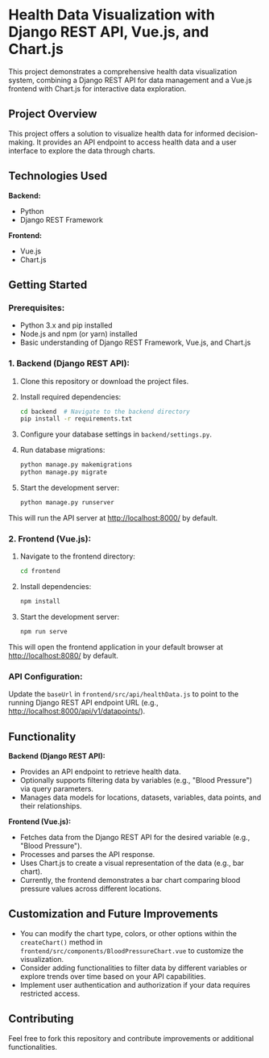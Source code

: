 # Health Data Visualization with Django REST API, Vue.js, and Chart.js

This project demonstrates a comprehensive health data visualization system, combining a Django REST API for data management and a Vue.js frontend with Chart.js for interactive data exploration.

## Project Overview

This project offers a solution to visualize health data for informed decision-making. It provides an API endpoint to access health data and a user interface to explore the data through charts.

## Technologies Used

**Backend:**

- Python
- Django REST Framework

**Frontend:**

- Vue.js
- Chart.js

## Getting Started

### Prerequisites:

- Python 3.x and pip installed
- Node.js and npm (or yarn) installed
- Basic understanding of Django REST Framework, Vue.js, and Chart.js

### 1. Backend (Django REST API):

1. Clone this repository or download the project files.
2. Install required dependencies:

   ```bash
   cd backend  # Navigate to the backend directory
   pip install -r requirements.txt
   ```

3. Configure your database settings in `backend/settings.py`.
4. Run database migrations:

   ```bash
   python manage.py makemigrations
   python manage.py migrate
   ```

5. Start the development server:
   ```bash
   python manage.py runserver
   ```

This will run the API server at [http://localhost:8000/](http://localhost:8000/) by default.

### 2. Frontend (Vue.js):

1. Navigate to the frontend directory:

   ```bash
   cd frontend
   ```

2. Install dependencies:

   ```bash
   npm install
   ```

3. Start the development server:
   ```bash
   npm run serve
   ```

This will open the frontend application in your default browser at [http://localhost:8080/](http://localhost:8080/) by default.

### API Configuration:

Update the `baseUrl` in `frontend/src/api/healthData.js` to point to the running Django REST API endpoint URL (e.g., [http://localhost:8000/api/v1/datapoints/](http://localhost:8000/api/v1/datapoints/)).

## Functionality

**Backend (Django REST API):**

- Provides an API endpoint to retrieve health data.
- Optionally supports filtering data by variables (e.g., "Blood Pressure") via query parameters.
- Manages data models for locations, datasets, variables, data points, and their relationships.

**Frontend (Vue.js):**

- Fetches data from the Django REST API for the desired variable (e.g., "Blood Pressure").
- Processes and parses the API response.
- Uses Chart.js to create a visual representation of the data (e.g., bar chart).
- Currently, the frontend demonstrates a bar chart comparing blood pressure values across different locations.

## Customization and Future Improvements

- You can modify the chart type, colors, or other options within the `createChart()` method in `frontend/src/components/BloodPressureChart.vue` to customize the visualization.
- Consider adding functionalities to filter data by different variables or explore trends over time based on your API capabilities.
- Implement user authentication and authorization if your data requires restricted access.

## Contributing

Feel free to fork this repository and contribute improvements or additional functionalities.
